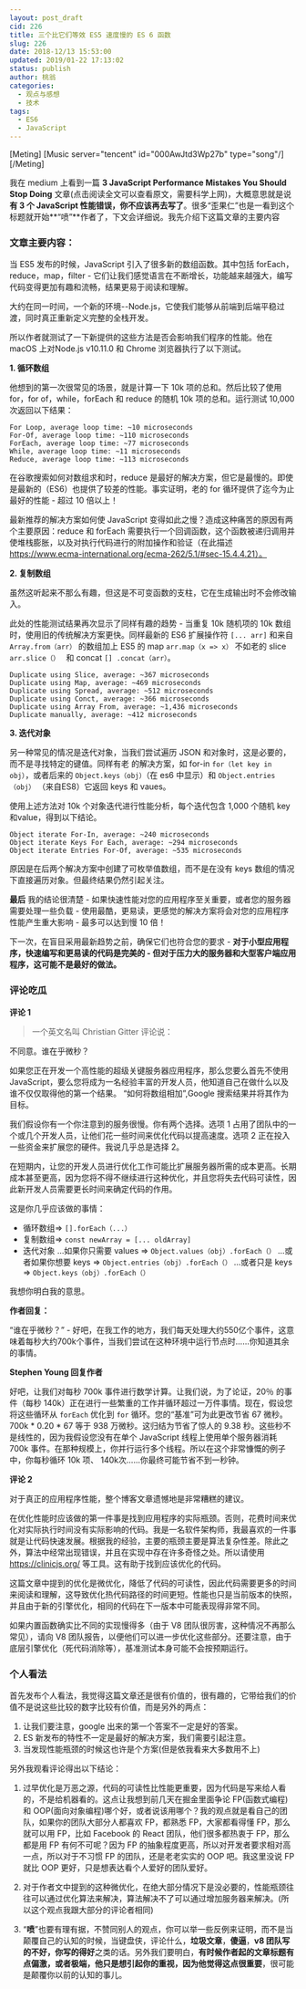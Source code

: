 ```yaml
---
layout: post_draft
cid: 226
title: 三个比它们等效 ES5 速度慢的 ES 6 函数
slug: 226
date: 2018-12/13 15:53:00
updated: 2019/01-22 17:13:02
status: publish
author: 桃翁
categories: 
  - 观点与感想
  - 技术
tags: 
  - ES6
  - JavaScript
---
```



[Meting]
[Music server="tencent" id="000AwJtd3Wp27b" type="song"/]
[/Meting]


我在 medium 上看到一篇 **3 JavaScript Performance Mistakes You Should Stop Doing** 文章(点击阅读全文可以查看原文，需要科学上网)，大概意思就是说**有 3 个 JavaScript 性能错误，你不应该再去写了**。很多“歪果仁”也是一看到这个标题就开始**“喷”**作者了，下文会详细说。我先介绍下这篇文章的主要内容

### 文章主要内容：

当 ES5 发布的时候，JavaScript 引入了很多新的数组函数。其中包括 forEach，reduce，map，filter - 它们让我们感觉语言在不断增长，功能越来越强大，编写代码变得更加有趣和流畅，结果更易于阅读和理解。

大约在同一时间，一个新的环境--Node.js，它使我们能够从前端到后端平稳过渡，同时真正重新定义完整的全栈开发。

所以作者就测试了一下新提供的这些方法是否会影响我们程序的性能。他在 macOS 上对Node.js v10.11.0 和 Chrome 浏览器执行了以下测试。

**1. 循环数组**

他想到的第一次很常见的场景，就是计算一下 10k 项的总和。然后比较了使用 for，for of，while，forEach 和 reduce 的随机 10k 项的总和。运行测试 10,000 次返回以下结果：

```
For Loop, average loop time: ~10 microseconds
For-Of, average loop time: ~110 microseconds
ForEach, average loop time: ~77 microseconds
While, average loop time: ~11 microseconds
Reduce, average loop time: ~113 microseconds
```

在谷歌搜索如何对数组求和时，reduce 是最好的解决方案，但它是最慢的。即使是最新的（ES6）也提供了较差的性能。事实证明，老的 for 循环提供了迄今为止最好的性能 - 超过 10 倍以上！

最新推荐的解决方案如何使 JavaScript 变得如此之慢？造成这种痛苦的原因有两个主要原因：reduce 和 forEach 需要执行一个回调函数，这个函数被递归调用并使堆栈膨胀，以及对执行代码进行的附加操作和验证（在此描述 https://www.ecma-international.org/ecma-262/5.1/#sec-15.4.4.21）。

**2. 复制数组**

虽然这听起来不那么有趣，但这是不可变函数的支柱，它在生成输出时不会修改输入。

此处的性能测试结果再次显示了同样有趣的趋势 - 当重复 10k 随机项的 10k 数组时，使用旧的传统解决方案更快。同样最新的 ES6 扩展操作符 `[... arr]` 和来自 `Array.from（arr）` 的数组加上 ES5  的 map `arr.map（x => x）`  不如老的 slice `arr.slice（） ` 和 concat `[] .concat（arr）`。

```
Duplicate using Slice, average: ~367 microseconds
Duplicate using Map, average: ~469 microseconds
Duplicate using Spread, average: ~512 microseconds
Duplicate using Conct, average: ~366 microseconds
Duplicate using Array From, average: ~1,436 microseconds
Duplicate manually, average: ~412 microseconds
```

**3. 迭代对象**

另一种常见的情况是迭代对象，当我们尝试遍历 JSON 和对象时，这是必要的，而不是寻找特定的键值。同样有老 的解决方案，如 for-in `for（let key in obj）`，或者后来的 `Object.keys（obj）`（在 es6 中显示）和 `Object.entries（obj）` （来自ES8）它返回 keys 和 vaues。

使用上述方法对 10k 个对象迭代进行性能分析，每个迭代包含 1,000 个随机 key 和value，得到以下结论。

```
Object iterate For-In, average: ~240 microseconds
Object iterate Keys For Each, average: ~294 microseconds
Object iterate Entries For-Of, average: ~535 microseconds
```

原因是在后两个解决方案中创建了可枚举值数组，而不是在没有 keys 数组的情况下直接遍历对象。但最终结果仍然引起关注。

**最后**
我的结论很清楚 - 如果快速性能对您的应用程序至关重要，或者您的服务器需要处理一些负载 - 使用最酷，更易读，更感觉的解决方案将会对您的应用程序性能产生重大影响 - 最多可以达到慢 10 倍！

下一次，在盲目采用最新趋势之前，确保它们也符合您的要求 - **对于小型应用程序，快速编写和更易读的代码是完美的 - 但对于压力大的服务器和大型客户端应用程序，这可能不是最好的做法。**

### 评论吃瓜

**评论 1**

> 一个英文名叫 Christian Gitter 评论说：

不同意。谁在乎微秒？
 
如果您正在开发一个高性能的超级关键服务器应用程序，那么您要么首先不使用  JavaScript，要么您将成为一名经验丰富的开发人员，他知道自己在做什么以及谁不仅仅取得他的第一个结果。 “如何将数组相加”,Google 搜索结果并将其作为目标。

我们假设你有一个你注意到的服务很慢。你有两个选择。选项 1 占用了团队中的一个或几个开发人员，让他们花一些时间来优化代码以提高速度。选项 2 正在投入一些资金来扩展您的硬件。我说几乎总是选择 2。

在短期内，让您的开发人员进行优化工作可能比扩展服务器所需的成本更高。长期成本甚至更高，因为您将不得不继续进行这种优化，并且您将失去代码可读性，因此新开发人员需要更长时间来确定代码的作用。

这是你几乎应该做的事情：

- 循环数组=> `[].forEach（...）`
- 复制数组=> `const newArray = [... oldArray]`
- 迭代对象
 ...如果你只需要 values => `Object.values（obj）.forEach（）`
 ...或者如果你想要 keys => `Object.entries（obj）.forEach（）`
...或者只是 keys => `Object.keys（obj）.forEach（）`

我想你明白我的意思。

**作者回复：**

“谁在乎微秒？” - 好吧，在我工作的地方，我们每天处理大约550亿个事件，这意味着每秒大约700k个事件，当我们尝试在这种环境中运行节点时......你知道其余的事情。


**Stephen Young 回复作者**

好吧，让我们对每秒 700k 事件进行数学计算。让我们说，为了论证，20％ 的事件（每秒 140k）正在进行一些繁重的工作并循环超过一万件事情。现在，假设您将这些循环从 `forEach` 优化到 `for` 循环。您的“基准”可为此更改节省 67 微秒。700k * 0.20 * 67 等于 938 万微秒。这归结为节省了惊人的 9.38 秒。这些秒不是线性的，因为我假设您没有在单个 JavaScript 线程上使用单个服务器消耗 700k 事件。在那种规模上，你并行运行多个线程。所以在这个非常慷慨的例子中，你每秒循环 10k 项、 140k次......你最终可能节省不到一秒钟。


**评论 2**

对于真正的应用程序性能，整个博客文章遗憾地是非常糟糕的建议。

在优化性能时应该做的第一件事是找到应用程序的实际瓶颈。否则，花费时间来优化对实际执行时间没有实际影响的代码。我是一名软件架构师，我最喜欢的一件事就是让代码快速发展。根据我的经验，主要的瓶颈主要是算法复杂性差。除此之外，算法中经常出现错误，并且在实现中存在许多奇怪之处。所以请使用 https://clinicjs.org/ 等工具。这有助于找到应该优化的代码。

这篇文章中提到的优化是微优化，降低了代码的可读性，因此代码需要更多的时间来阅读和理解，这导致优化热代码路径的时间更短。性能也只是当前版本的快照，并且由于新的引擎优化，相同的代码在下一版本中可能表现得非常不同。

如果内置函数确实比不同的实现慢得多（由于 V8 团队很厉害，这种情况不再那么常见），请向 V8 团队报告，以便他们可以进一步优化这些部分。还要注意，由于底层引擎优化（死代码消除等），基准测试本身可能不会按预期运行。

### 个人看法

首先发布个人看法，我觉得这篇文章还是很有价值的，很有趣的，它带给我们的价值不是说这些比较的数字比较有价值，而是另外的两点：

1. 让我们要注意，google 出来的第一个答案不一定是好的答案。
2. ES 新发布的特性不一定是最好的解决方案，我们需要引起注意。
3. 当发现性能瓶颈的时候这也许是个方案(但是依我看来大多数用不上)

另外我观看评论得出以下结论：

1. 过早优化是万恶之源，代码的可读性比性能更重要，因为代码是写来给人看的，不是给机器看的。这点让我想到前几天在掘金里面争论 FP(函数式编程) 和 OOP(面向对象编程)哪个好，或者说该用哪个？我的观点就是看自己的团队，如果你的团队大部分人都喜欢 FP，都熟悉 FP，大家都看得懂 FP，那么就可以用 FP，比如 Facebook 的 React 团队，他们很多都热衷于 FP，那么都是用 FP 有何不可呢？因为 FP 的抽象程度更高，所以对开发者要求相对高一点，所以对于不习惯 FP 的团队，还是老老实实的 OOP 吧。我这里没说 FP 就比 OOP 更好，只是想表达看个人爱好的团队爱好。

2. 对于作者文中提到的这种微优化，在绝大部分情况下是没必要的，性能瓶颈往往可以通过优化算法来解决，算法解决不了可以通过增加服务器来解决。(所以这个观点我跟大部分的评论者相同)

3. “**喷**”也要有理有据，不赞同别人的观点，你可以举一些反例来证明，而不是当颠覆自己的认知的时候，当键盘侠，评论什么，**垃圾文章**，**傻逼**，**v8 团队写的不好，你写的得好**之类的话。另外我们要明白，**有时候作者起的文章标题有点偏激，或者极端，他只是想引起你的重视，因为他觉得这点很重要**，很可能是颠覆你以前的认知的事儿。
